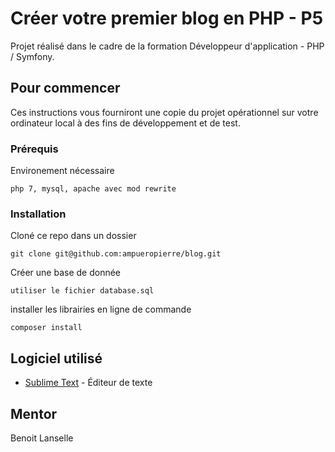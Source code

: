 # Créer votre premier blog en PHP - P5

Projet réalisé dans le cadre de la formation Développeur d'application - PHP / Symfony.

## Pour commencer

Ces instructions vous fourniront une copie du projet opérationnel sur votre ordinateur local à des fins de développement et de test. 

### Prérequis

Environement nécessaire

```
php 7, mysql, apache avec mod rewrite
```

### Installation

Cloné ce repo dans un dossier

```
git clone git@github.com:ampueropierre/blog.git
```
Créer une base de donnée

```
utiliser le fichier database.sql
```
installer les librairies en ligne de commande

```
composer install
```

## Logiciel utilisé

*   [Sublime Text](https://www.sublimetext.com/) - Éditeur de texte

## Mentor

Benoit Lanselle